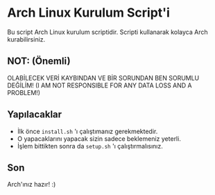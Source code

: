 # Arch Linux Kurulum Script'i

Bu script Arch Linux kurulum scriptidir. Scripti kullanarak kolayca Arch kurabilirsiniz.

## NOT: (Önemli)
OLABİLECEK VERİ KAYBINDAN VE BİR SORUNDAN BEN SORUMLU DEĞİLİM! (I AM NOT RESPONSIBLE FOR ANY DATA LOSS AND A PROBLEM!)

## Yapılacaklar

- İlk önce `install.sh` 'ı çalıştımanız gerekmektedir.
- O yapacaklarını yapacak sizin sadece beklemeniz yeterli.
- İşlem bittikten sonra da `setup.sh` 'ı çalıştırmalısınız.

## Son

Arch'ınız hazır! :)
